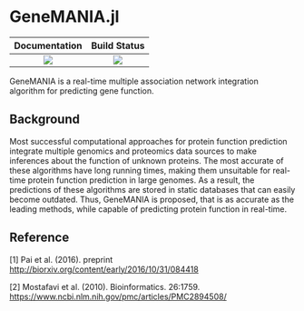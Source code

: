 # GeneMANIA.jl

|Documentation|Build Status|
| :---: | :---: |
|[![](https://img.shields.io/badge/docs-stable-blue.svg)](https://memoiry.github.io/GeneMANIA.jl)|[![](https://img.shields.io/badge/docs-stable-blue.svg)](https://memoiry.github.io/GeneMANIA.jl)|

GeneMANIA is a real-time multiple association network integration algorithm for predicting gene function.

## Background

Most successful computational approaches for protein function prediction integrate multiple genomics and proteomics data sources to make inferences about the function of unknown proteins. The most accurate of these algorithms have long running times, making them unsuitable for real-time protein function prediction in large genomes. As a result, the predictions of these algorithms are stored in static databases that can easily become outdated. Thus, GeneMANIA is proposed, that is as accurate as the leading methods, while capable of predicting protein function in real-time.
 
## Reference


[1] Pai et al. (2016). preprint http://biorxiv.org/content/early/2016/10/31/084418

[2] Mostafavi et al. (2010). Bioinformatics. 26:1759. https://www.ncbi.nlm.nih.gov/pmc/articles/PMC2894508/

